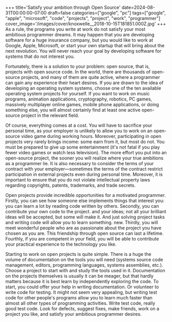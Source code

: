 +++
title='Satisfy your ambition through Open Source'
date=2024-08-31T00:00:00-07:00
draft=false
categories=["google", "pc"]
tags=["google", "apple", "microsoft", "code", "projects", "project", "work", "programmer"]
cover_image='/images/cover/knoxwelle__2018-10-15T181851.000Z.jpg'
+++
As a rule, the programs you write at work do not satisfy your most ambitious programmer dreams. It may happen that you are developing software for a huge insurance company, but you would like to work at Google, Apple, Microsoft, or start your own startup that will bring about the next revolution. You will never reach your goal by developing software for systems that do not interest you.

Fortunately, there is a solution to your problem: open source, that is, projects with open source code. In the world, there are thousands of open-source projects,
and many of them are quite active, where a programmer can gain any experience their heart desires. If you are drawn to the idea of developing an operating system
systems, choose one of the ten available operating system projects for yourself. If you want to work on music programs,
animation applications, cryptography, robotics, PC games,
massively multiplayer online games, mobile phone applications, or doing something else, you will almost certainly find at least one active open-source project in the relevant field.

Of course, everything comes at a cost. You will have to sacrifice your personal time, as your employer is unlikely to allow you to work on an open-source video game during working hours. Moreover, participating in open projects very rarely brings income: some earn from it, but most do not. You must be prepared to give up some entertainment (it's not fatal if you play fewer video games or watch less television). The more effort you put into an open-source project, the sooner you will realize where your true ambitions as a programmer lie. It is also necessary to consider the terms of your contract with your employer—sometimes the terms of the contract restrict participation in external projects even during personal time. Moreover, it is important to ensure that you do not violate intellectual property laws regarding copyrights, patents, trademarks, and trade secrets.

Open projects provide incredible opportunities for a motivated programmer. Firstly, you can see how someone else implements things that interest you: you can learn a lot by reading code written by others. Secondly, you can contribute your own code to the project.
and your ideas; not all your brilliant ideas will be accepted, but some will make it.
And just solving project tasks and writing code will allow you to learn something.
new. Thirdly, you will meet wonderful people who are as passionate about the project you have chosen as you are. This friendship
through open source can last a lifetime. Fourthly, if you are competent in your field, you will be able to contribute your practical experience to the technology you like.

Starting to work on open projects is quite simple. There is a huge
the volume of documentation on the tools you will need (systems
source code management, editors, programming languages, systems
assemblies, etc.). Choose a project to start with and study the tools used in it. Documentation on the projects themselves is usually
it can be meager, but that hardly matters because it is best
learn by independently exploring the code. To start, you could offer your help in writing documentation. Or volunteer to write code for testing. It might not seem very appealing, but writing test code for
other people's programs allow you to learn much faster than almost all other types of programming activities. Write test code, really
good test code. Look for defects, suggest fixes, make friends, work on a project you like, and satisfy your ambitious programmer desires.